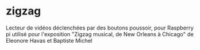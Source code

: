 # zigzag
Lecteur de vidéos déclenchées par des boutons poussoir, pour Raspberry pi
utilisé pour l'exposition "Zigzag musical, de New Orleans à Chicago" de Eleonore Havas et Baptiste Michel
